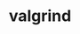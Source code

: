 ---
title: "valgrind"
layout: cache
categories: [package, develop]
meta: {"compilers": ["gcc@=11.4.0", "gcc@=13.2.0"], "num_specs": 36, "num_specs_by_stack": {"e4s": 10, "e4s-neoverse_v1": 6, "ml-linux-aarch64-cpu": 5, "ml-linux-aarch64-cuda": 5, "ml-linux-x86_64-cpu": 5, "ml-linux-x86_64-cuda": 5, "root": 36}, "oss": ["ubuntu22.04", "ubuntu24.04"], "platforms": ["linux"], "stacks": ["e4s", "e4s-neoverse_v1", "ml-linux-aarch64-cpu", "ml-linux-aarch64-cuda", "ml-linux-x86_64-cpu", "ml-linux-x86_64-cuda", "root"], "targets": ["aarch64", "neoverse_v1", "x86_64_v3"], "versions": ["3.23.0"]}
spec_details: [{"compiler": "gcc@=11.4.0", "hash": "3ma36j4rsyqb4hg4ibckqonrgly2wyal", "os": "ubuntu22.04", "platform": "linux", "size": "-", "stacks": ["e4s", "root"], "target": "x86_64_v3", "variants": ["+boost", "build_system=autotools", "libs=shared,static", "+mpi", "+only64bit", "~ubsan"], "versions": ["3.23.0"]}, {"compiler": "gcc@=13.2.0", "hash": "3tz5pj6aj3yubvgdgd2heuregceuqpie", "os": "ubuntu24.04", "platform": "linux", "size": "-", "stacks": ["ml-linux-aarch64-cuda", "root"], "target": "aarch64", "variants": ["+boost", "build_system=autotools", "libs=shared,static", "+mpi", "+only64bit", "~ubsan"], "versions": ["3.23.0"]}, {"compiler": "gcc@=11.4.0", "hash": "43x53tboa5focmxtccqupc3kp2hbj5az", "os": "ubuntu22.04", "platform": "linux", "size": "-", "stacks": ["e4s", "root"], "target": "x86_64_v3", "variants": ["+boost", "build_system=autotools", "libs=shared,static", "+mpi", "+only64bit", "~ubsan"], "versions": ["3.23.0"]}, {"compiler": "gcc@=13.2.0", "hash": "6l4d2dhtexrnlkrjyq7bykw36fzxhgrs", "os": "ubuntu24.04", "platform": "linux", "size": "-", "stacks": ["ml-linux-aarch64-cuda", "root"], "target": "aarch64", "variants": ["+boost", "build_system=autotools", "libs=shared,static", "+mpi", "+only64bit", "~ubsan"], "versions": ["3.23.0"]}, {"compiler": "gcc@=13.2.0", "hash": "6pjookik7v2jflqkwcbo5utsvku6yg5x", "os": "ubuntu24.04", "platform": "linux", "size": "-", "stacks": ["ml-linux-x86_64-cpu", "root"], "target": "x86_64_v3", "variants": ["+boost", "build_system=autotools", "libs=shared,static", "+mpi", "+only64bit", "~ubsan"], "versions": ["3.23.0"]}, {"compiler": "gcc@=11.4.0", "hash": "7bx42n73bimlpkgk3enpdyx5muxldpfz", "os": "ubuntu22.04", "platform": "linux", "size": "-", "stacks": ["e4s-neoverse_v1", "root"], "target": "neoverse_v1", "variants": ["+boost", "build_system=autotools", "libs=shared,static", "+mpi", "+only64bit", "~ubsan"], "versions": ["3.23.0"]}, {"compiler": "gcc@=11.4.0", "hash": "7eyr4v2sobhl5n6cjoccbjs3x64vtub6", "os": "ubuntu22.04", "platform": "linux", "size": "-", "stacks": ["e4s", "root"], "target": "x86_64_v3", "variants": ["+boost", "build_system=autotools", "libs=shared,static", "+mpi", "+only64bit", "~ubsan"], "versions": ["3.23.0"]}, {"compiler": "gcc@=11.4.0", "hash": "ctxptrysfwpkhec7nca7njfijof3ppwn", "os": "ubuntu22.04", "platform": "linux", "size": "-", "stacks": ["e4s", "root"], "target": "x86_64_v3", "variants": ["+boost", "build_system=autotools", "libs=shared,static", "+mpi", "+only64bit", "~ubsan"], "versions": ["3.23.0"]}, {"compiler": "gcc@=11.4.0", "hash": "dvjygtrsj2lrk3tszey2fs2pkrpyibp3", "os": "ubuntu22.04", "platform": "linux", "size": "-", "stacks": ["e4s-neoverse_v1", "root"], "target": "neoverse_v1", "variants": ["+boost", "build_system=autotools", "libs=shared,static", "+mpi", "+only64bit", "~ubsan"], "versions": ["3.23.0"]}, {"compiler": "gcc@=11.4.0", "hash": "e24x6ribzsmfzmjni3ft3tgekrsaql3u", "os": "ubuntu22.04", "platform": "linux", "size": "-", "stacks": ["e4s-neoverse_v1", "root"], "target": "neoverse_v1", "variants": ["+boost", "build_system=autotools", "libs=shared,static", "+mpi", "+only64bit", "~ubsan"], "versions": ["3.23.0"]}, {"compiler": "gcc@=11.4.0", "hash": "e57x4ljrnvkutv2yd5veydyl4bwha2ht", "os": "ubuntu22.04", "platform": "linux", "size": "-", "stacks": ["e4s", "root"], "target": "x86_64_v3", "variants": ["+boost", "build_system=autotools", "libs=shared,static", "+mpi", "+only64bit", "~ubsan"], "versions": ["3.23.0"]}, {"compiler": "gcc@=13.2.0", "hash": "ga5kpliojeximmdvpk4yh2swdsugzma6", "os": "ubuntu24.04", "platform": "linux", "size": "-", "stacks": ["ml-linux-x86_64-cpu", "root"], "target": "x86_64_v3", "variants": ["+boost", "build_system=autotools", "libs=shared,static", "+mpi", "+only64bit", "~ubsan"], "versions": ["3.23.0"]}, {"compiler": "gcc@=13.2.0", "hash": "gcjzvzoerh6raqwg4rlln76xt3gvjnqp", "os": "ubuntu24.04", "platform": "linux", "size": "-", "stacks": ["ml-linux-aarch64-cpu", "root"], "target": "aarch64", "variants": ["+boost", "build_system=autotools", "libs=shared,static", "+mpi", "+only64bit", "~ubsan"], "versions": ["3.23.0"]}, {"compiler": "gcc@=13.2.0", "hash": "gzvighaxn2tbc7ownufeph56rs7rjwyb", "os": "ubuntu24.04", "platform": "linux", "size": "-", "stacks": ["ml-linux-x86_64-cpu", "root"], "target": "x86_64_v3", "variants": ["+boost", "build_system=autotools", "libs=shared,static", "+mpi", "+only64bit", "~ubsan"], "versions": ["3.23.0"]}, {"compiler": "gcc@=13.2.0", "hash": "jrlr6lokh5grt2kdbevfmcdizqjnb5uf", "os": "ubuntu24.04", "platform": "linux", "size": "-", "stacks": ["ml-linux-aarch64-cpu", "root"], "target": "aarch64", "variants": ["+boost", "build_system=autotools", "libs=shared,static", "+mpi", "+only64bit", "~ubsan"], "versions": ["3.23.0"]}, {"compiler": "gcc@=13.2.0", "hash": "k3ezovodxn47cvar2mypxhtcch4qdacg", "os": "ubuntu24.04", "platform": "linux", "size": "-", "stacks": ["ml-linux-aarch64-cpu", "root"], "target": "aarch64", "variants": ["+boost", "build_system=autotools", "libs=shared,static", "+mpi", "+only64bit", "~ubsan"], "versions": ["3.23.0"]}, {"compiler": "gcc@=13.2.0", "hash": "lvh5vcwalkt2rq4dbf5riye3suddb5bs", "os": "ubuntu24.04", "platform": "linux", "size": "-", "stacks": ["ml-linux-x86_64-cpu", "root"], "target": "x86_64_v3", "variants": ["+boost", "build_system=autotools", "libs=shared,static", "+mpi", "+only64bit", "~ubsan"], "versions": ["3.23.0"]}, {"compiler": "gcc@=11.4.0", "hash": "m45vz27hmhgcliwwckubd6rohf56a7w5", "os": "ubuntu22.04", "platform": "linux", "size": "-", "stacks": ["e4s-neoverse_v1", "root"], "target": "neoverse_v1", "variants": ["+boost", "build_system=autotools", "libs=shared,static", "+mpi", "+only64bit", "~ubsan"], "versions": ["3.23.0"]}, {"compiler": "gcc@=11.4.0", "hash": "mabqwwfzazpfjkqwmgjr3rpjye3b6tma", "os": "ubuntu22.04", "platform": "linux", "size": "-", "stacks": ["e4s-neoverse_v1", "root"], "target": "neoverse_v1", "variants": ["+boost", "build_system=autotools", "libs=shared,static", "+mpi", "+only64bit", "~ubsan"], "versions": ["3.23.0"]}, {"compiler": "gcc@=11.4.0", "hash": "meb35pfpzksmybwwdfvzpdqzjjgiqmi2", "os": "ubuntu22.04", "platform": "linux", "size": "-", "stacks": ["e4s", "root"], "target": "x86_64_v3", "variants": ["+boost", "build_system=autotools", "libs=shared,static", "+mpi", "+only64bit", "~ubsan"], "versions": ["3.23.0"]}, {"compiler": "gcc@=13.2.0", "hash": "mtdxws7oczywgz3klle7dmqptfpur67j", "os": "ubuntu24.04", "platform": "linux", "size": "-", "stacks": ["ml-linux-aarch64-cpu", "root"], "target": "aarch64", "variants": ["+boost", "build_system=autotools", "libs=shared,static", "+mpi", "+only64bit", "~ubsan"], "versions": ["3.23.0"]}, {"compiler": "gcc@=13.2.0", "hash": "pqcihnvhcfvjz4qxdgygqssa7hqfsfwp", "os": "ubuntu24.04", "platform": "linux", "size": "-", "stacks": ["ml-linux-x86_64-cuda", "root"], "target": "x86_64_v3", "variants": ["+boost", "build_system=autotools", "libs=shared,static", "+mpi", "+only64bit", "~ubsan"], "versions": ["3.23.0"]}, {"compiler": "gcc@=13.2.0", "hash": "qcwk4jby3tvpabacoa2m4hzxbfvrtjhr", "os": "ubuntu24.04", "platform": "linux", "size": "-", "stacks": ["ml-linux-x86_64-cuda", "root"], "target": "x86_64_v3", "variants": ["+boost", "build_system=autotools", "libs=shared,static", "+mpi", "+only64bit", "~ubsan"], "versions": ["3.23.0"]}, {"compiler": "gcc@=13.2.0", "hash": "quxngpgxyefrykfi4onmomue6sx5w5wf", "os": "ubuntu24.04", "platform": "linux", "size": "-", "stacks": ["ml-linux-x86_64-cuda", "root"], "target": "x86_64_v3", "variants": ["+boost", "build_system=autotools", "libs=shared,static", "+mpi", "+only64bit", "~ubsan"], "versions": ["3.23.0"]}, {"compiler": "gcc@=13.2.0", "hash": "sffyt7cv7t6hli35mtrnutot5jri7qzw", "os": "ubuntu24.04", "platform": "linux", "size": "-", "stacks": ["ml-linux-aarch64-cuda", "root"], "target": "aarch64", "variants": ["+boost", "build_system=autotools", "libs=shared,static", "+mpi", "+only64bit", "~ubsan"], "versions": ["3.23.0"]}, {"compiler": "gcc@=13.2.0", "hash": "spq5qi2nw3tzhhyfdtpe3zlrnkeg5zju", "os": "ubuntu24.04", "platform": "linux", "size": "-", "stacks": ["ml-linux-x86_64-cuda", "root"], "target": "x86_64_v3", "variants": ["+boost", "build_system=autotools", "libs=shared,static", "+mpi", "+only64bit", "~ubsan"], "versions": ["3.23.0"]}, {"compiler": "gcc@=13.2.0", "hash": "timardlvcjwwuy4zju27zyarwq5475yq", "os": "ubuntu24.04", "platform": "linux", "size": "-", "stacks": ["ml-linux-x86_64-cpu", "root"], "target": "x86_64_v3", "variants": ["+boost", "build_system=autotools", "libs=shared,static", "+mpi", "+only64bit", "~ubsan"], "versions": ["3.23.0"]}, {"compiler": "gcc@=11.4.0", "hash": "tlb5yswk6mkyguhmr22jssn3sojafz5g", "os": "ubuntu22.04", "platform": "linux", "size": "-", "stacks": ["e4s", "root"], "target": "x86_64_v3", "variants": ["+boost", "build_system=autotools", "libs=shared,static", "+mpi", "+only64bit", "~ubsan"], "versions": ["3.23.0"]}, {"compiler": "gcc@=13.2.0", "hash": "txvgefysaube6uwnzcc3m4z47ozedwjw", "os": "ubuntu24.04", "platform": "linux", "size": "-", "stacks": ["ml-linux-x86_64-cuda", "root"], "target": "x86_64_v3", "variants": ["+boost", "build_system=autotools", "libs=shared,static", "+mpi", "+only64bit", "~ubsan"], "versions": ["3.23.0"]}, {"compiler": "gcc@=11.4.0", "hash": "ugxj5nku33hwcklvzq4xgfbudvbgeeg3", "os": "ubuntu22.04", "platform": "linux", "size": "-", "stacks": ["e4s", "root"], "target": "x86_64_v3", "variants": ["+boost", "build_system=autotools", "libs=shared,static", "+mpi", "+only64bit", "~ubsan"], "versions": ["3.23.0"]}, {"compiler": "gcc@=13.2.0", "hash": "us64vvzhkxcbtf27kkfntzhkyh7slnce", "os": "ubuntu24.04", "platform": "linux", "size": "-", "stacks": ["ml-linux-aarch64-cuda", "root"], "target": "aarch64", "variants": ["+boost", "build_system=autotools", "libs=shared,static", "+mpi", "+only64bit", "~ubsan"], "versions": ["3.23.0"]}, {"compiler": "gcc@=11.4.0", "hash": "uvr7lih5jneb6kon6zmdyxudxnq6znb5", "os": "ubuntu22.04", "platform": "linux", "size": "-", "stacks": ["e4s", "root"], "target": "x86_64_v3", "variants": ["+boost", "build_system=autotools", "libs=shared,static", "+mpi", "+only64bit", "~ubsan"], "versions": ["3.23.0"]}, {"compiler": "gcc@=11.4.0", "hash": "v2kfwfcwdpbscnfkvr5neapg45pqnyiu", "os": "ubuntu22.04", "platform": "linux", "size": "-", "stacks": ["e4s-neoverse_v1", "root"], "target": "neoverse_v1", "variants": ["+boost", "build_system=autotools", "libs=shared,static", "+mpi", "+only64bit", "~ubsan"], "versions": ["3.23.0"]}, {"compiler": "gcc@=11.4.0", "hash": "viqx7yd3zf4khcp2thktdbe4pyzxvlge", "os": "ubuntu22.04", "platform": "linux", "size": "-", "stacks": ["e4s", "root"], "target": "x86_64_v3", "variants": ["+boost", "build_system=autotools", "libs=shared,static", "+mpi", "+only64bit", "~ubsan"], "versions": ["3.23.0"]}, {"compiler": "gcc@=13.2.0", "hash": "wmb45vhcqtythp6bmk2lozcapwm4ty7x", "os": "ubuntu24.04", "platform": "linux", "size": "-", "stacks": ["ml-linux-aarch64-cpu", "root"], "target": "aarch64", "variants": ["+boost", "build_system=autotools", "libs=shared,static", "+mpi", "+only64bit", "~ubsan"], "versions": ["3.23.0"]}, {"compiler": "gcc@=13.2.0", "hash": "xochjbjlegfzztwk3tz3eqksm46zhkzq", "os": "ubuntu24.04", "platform": "linux", "size": "-", "stacks": ["ml-linux-aarch64-cuda", "root"], "target": "aarch64", "variants": ["+boost", "build_system=autotools", "libs=shared,static", "+mpi", "+only64bit", "~ubsan"], "versions": ["3.23.0"]}]
---